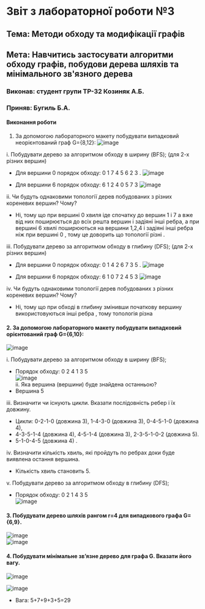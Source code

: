 # Звіт з лабораторної роботи №3 

## Тема: Методи обходу та модифікації графів 

## Мета: Навчитись застосувати алгоритми обходу графів, побудови дерева шляхів та мінімального зв'язного дерева 

### Виконав: студент групи ТР-32 Козиняк А.Б.
### Приняв: Бугиль Б.А.

#### Виконання роботи 

1. За допомогою лабораторного макету побудувати випадковий неорієнтований граф G={8,12}:
![image](https://user-images.githubusercontent.com/48200799/118784541-c84d9700-b898-11eb-8d6a-3a4aee1b72ec.png)</br>

i. Побудувати дерево за алгоритмом обходу в ширину (BFS); (для 2-х різних вершин)

* Для вершини 0 порядок обходу:  0 1 7 4 5 6 2 3 .
![image](https://user-images.githubusercontent.com/48200799/118784738-ef0bcd80-b898-11eb-8ed1-31a52ea9a0c4.png)

* Для вершини 6 порядок обходу: 6 1 2 4 0 5 7 3
![image](https://user-images.githubusercontent.com/48200799/118785337-70fbf680-b899-11eb-8166-23f69556fdc9.png)</br>

ii. Чи будуть однаковими топології дерев побудованих з різних кореневих вершин? Чому?
* Ні, тому що при вершині 0 хвиля іде спочатку до вершин 1 і 7 а вже від них поширюється до всіх решта вершин і задіяні інші ребра, а при вершині 6 хвилі поширюються на вершини 1,2,4  і задіяні інші ребра ніж при вершині 0 , тому це доворить що топології різні . 

iii. Побудувати дерево за алгоритмом обходу в глибину (DFS); (для 2-х різних вершин)
* Для вершини 0 порядок обходу:  0 1 4 2 6 7 3 5 .
![image](https://user-images.githubusercontent.com/48200799/118799638-9ee83780-b8a7-11eb-8548-b379bc6f3dc1.png)


* Для вершини 6 порядок обходу: 6 1 0 7 2 4 5 3
 ![image](https://user-images.githubusercontent.com/48200799/118799723-ba534280-b8a7-11eb-9338-71a05deaad27.png)


iv. Чи будуть однаковими топології дерев побудованих з різних кореневих вершин? Чому?
* Ні, тому що при обході в глибину змінивши початкову  вершину використовуються інші ребра , тому топологія різна 



#### 2. За допомогою лабораторного макету побудувати випадковий орієнтований граф G={6,10}:
![image](https://user-images.githubusercontent.com/48200799/118794780-97725f80-b8a2-11eb-94ee-712a64e9b852.png)

i. Побудувати дерево за алгоритмом обходу в ширину (BFS);
* Порядок обходу: 0 2 4 1 3 5</br>
![image](https://user-images.githubusercontent.com/48200799/118794647-790c6400-b8a2-11eb-93b4-1456c3215516.png)</br>
ii. Яка вершина (вершини) буде знайдена останньою?
* Вершина 5</br>
 
iii. Визначити чи існують цикли. Вказати послідовність ребер і їх довжину.
* Цикли: 0-2-1-0 (довжина 3), 1-4-3-0 (довжина 3), 0-4-5-1-0 (довжина 4),
* 4-3-5-1-4 (довжина 4), 4-5-1-4 (довжина 3), 2-3-5-1-0-2 (довжина 5).
* 5-1-0-4-5 (довжина 4) .

iv. Визначити кількість хвиль, які пройдуть по ребрах доки буде виявлена остання вершина.
* Кількість хвиль становить 5.

v. Побудувати дерево за алгоритмом обходу в глибину (DFS);
* Порядок обходу: 0 2 1 4 3 5</br>
![image](https://user-images.githubusercontent.com/48200799/118794850-aa852f80-b8a2-11eb-82a9-55d6e32f77ed.png)


#### 3. Побудувати дерево шляхів рангом r=4 для випадкового графа G={6,9}.
![image](https://user-images.githubusercontent.com/48200799/118796278-216ef800-b8a4-11eb-81f8-a371097802e9.png)</br>
![image](https://user-images.githubusercontent.com/48200799/118822314-b8e24400-b8c0-11eb-80de-ea5b196b8a3f.png)


#### 4. Побудувати мінімальне зв’язне дерево для графа G. Вказати його вагу.
![image](https://user-images.githubusercontent.com/48200799/118792511-642ed100-b8a0-11eb-8ba1-09d7c4d6d2ef.png)

![image](https://user-images.githubusercontent.com/48200799/118825215-2a22f680-b8c3-11eb-88a4-7ae22b23152b.png)

* Вага: 5+7+9+3+5=29

